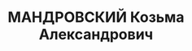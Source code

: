 ---
title: МАНДРОВСКИЙ Козьма Александрович
description: "Род. в 1897, ст-ца Архангельская, русский, обр.: начальное, б/п. Проживал:\
  \ г. Тихорецк, ул. Угольная, 66. Мастер механического цеха депо станции Тихорецкая\
  \ \n  Арестован 05.03.1937. Обв. в том, что с 1936г. состоял в антисоветской троцкистской\
  \ террористической организации на ж.д. им. Ворошилова. Приговор: ВК ВС СССР, 19.11.1937\
  \ – 10 лет ИТЛ. \n  Реабилитирован ВК ВС СССР 28.03.1959"
---